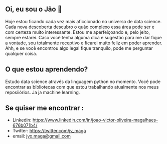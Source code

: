 ## Oi, eu sou o Jão 👋

Hoje estou ficando cada vez mais aficcionado no universo de data science. Cada nova descoberta descubro o quão complexo essa área pode ser e com certeza muito interessante. Estou me aperfeiçoando e, pelo jeito, sempre estarei. Caso você tenha alguma dica e sugestão para me dar fique a vontade, sou totalmente receptivo e ficarei muito feliz em poder aprender. Ahh, e se você encontrou algo legal fique tranquilo, pode me perguntar qualquer coisa.

## O que estou aprendendo?
 Estudo data science através da linguagem python no momento. Você pode encontrar as bibliotecas com que estou trabalhando atualmente nos meus reposiiórios. Ja ja machine learning.
 
## Se quiser me encontrar :
 - Linkedin: https://www.linkedin.com/in/joao-victor-oliveira-magalhaes-676b071b4/
 - Twitter: https://twitter.com/jv_maga
 - email: jvo.maga@gmail.com

<!--
**joutav/joutav** is a ✨ _special_ ✨ repository because its `README.md` (this file) appears on your GitHub profile.

Here are some ideas to get you started:

- 🔭 I’m currently working on ...
- 🌱 I’m currently learning ...
- 👯 I’m looking to collaborate on ...
- 🤔 I’m looking for help with ...
- 💬 Ask me about ...
- 📫 How to reach me: ...
- 😄 Pronouns: ...
- ⚡ Fun fact: ...
-->

